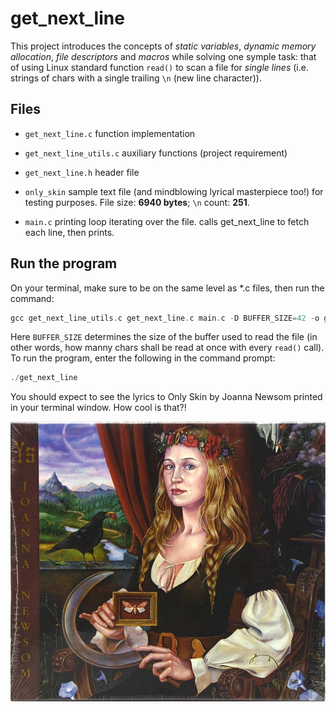 # get_next_line
This project introduces the concepts of _static variables_, _dynamic memory allocation_, _file descriptors_ and _macros_ while solving one symple task: that of using Linux standard function `read()` to scan a file for _single lines_ (i.e. strings of chars with a single trailing `\n` (new line character)).

## Files
* ```get_next_line.c```
	function implementation

* ```get_next_line_utils.c``` 
	auxiliary functions (project requirement)

* ```get_next_line.h``` 
	header file

* ```only_skin``` 
	sample text file (and mindblowing lyrical masterpiece too!) for testing purposes. File size: **6940 bytes**; `\n` count: **251**.

* ```main.c``` 
	printing loop iterating over the file. calls get_next_line to fetch each line, then prints.

## Run the program
On your terminal, make sure to be on the same level as *.c files, then run the command:
```c
gcc get_next_line_utils.c get_next_line.c main.c -D BUFFER_SIZE=42 -o get_next_line
```
Here `BUFFER_SIZE` determines the size of the buffer used to read the file (in other words, how manny chars shall be read at once with every `read()` call).
To run the program, enter the following in the command prompt:
```c
./get_next_line
```

You should expect to see the lyrics to Only Skin by Joanna Newsom printed in your terminal window. How cool is that?!

![Ys album cover](ys.png)
